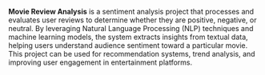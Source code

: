 **Movie Review Analysis** is a sentiment analysis project that processes and evaluates user reviews to determine whether they are positive, negative, or neutral. 
By leveraging Natural Language Processing (NLP) techniques and machine learning models, the system extracts insights from textual data, helping users understand audience sentiment toward a particular movie. 
This project can be used for recommendation systems, trend analysis, and improving user engagement in entertainment platforms.
